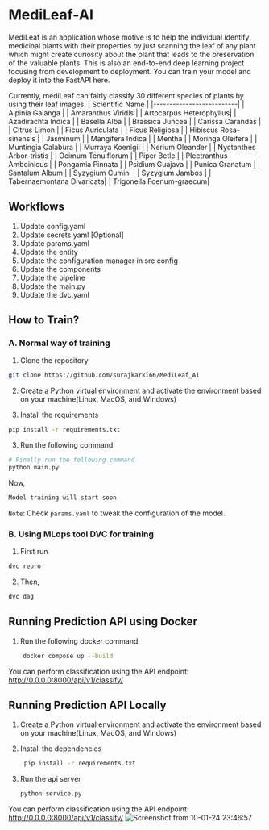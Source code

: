 # MediLeaf-AI

MediLeaf is an application whose motive is to help the individual identify medicinal plants with their properties by just scanning the leaf of any plant which might create curiosity about the plant that leads to the preservation of the valuable plants. This is also an end-to-end deep learning project focusing from development to deployment. You can train your model and deploy it into the FastAPI here.


Currently, mediLeaf can fairly classify 30 different species of plants by using their leaf images. 
| Scientific Name          |
|--------------------------|
| Alpinia Galanga          |
| Amaranthus Viridis       |
| Artocarpus Heterophyllus|
| Azadirachta Indica       |
| Basella Alba             |
| Brassica Juncea          |
| Carissa Carandas         |
| Citrus Limon             |
| Ficus Auriculata         |
| Ficus Religiosa          |
| Hibiscus Rosa-sinensis   |
| Jasminum                 |
| Mangifera Indica         |
| Mentha                   |
| Moringa Oleifera         |
| Muntingia Calabura       |
| Murraya Koenigii         |
| Nerium Oleander          |
| Nyctanthes Arbor-tristis |
| Ocimum Tenuiflorum       |
| Piper Betle              |
| Plectranthus Amboinicus  |
| Pongamia Pinnata         |
| Psidium Guajava          |
| Punica Granatum          |
| Santalum Album           |
| Syzygium Cumini          |
| Syzygium Jambos          |
| Tabernaemontana Divaricata|
| Trigonella Foenum-graecum|


## Workflows

1. Update config.yaml
2. Update secrets.yaml [Optional]
3. Update params.yaml
4. Update the entity
5. Update the configuration manager in src config
6. Update the components
7. Update the pipeline
8. Update the main.py
9. Update the dvc.yaml


## How to Train?

### A. Normal way of training

1. Clone the repository
```bash
git clone https://github.com/surajkarki66/MediLeaf_AI
```
2. Create a Python virtual environment and activate the environment based on your machine(Linux, MacOS, and Windows)

3. Install the requirements
```bash
pip install -r requirements.txt
```
3. Run the following command

```bash
# Finally run the following command
python main.py
```

Now,
```bash
Model training will start soon
```

`Note`: Check `params.yaml` to tweak the configuration of the model.

### B. Using MLops tool DVC for training

1. First run
```bash
dvc repro
```

2. Then,
```bash
dvc dag
```

## Running Prediction API using Docker
1. Run the following docker command

```bash
    docker compose up --build
```

You can perform classification using the API endpoint: http://0.0.0.0:8000/api/v1/classify/

## Running Prediction API Locally
1. Create a Python virtual environment and activate the environment based on your machine(Linux, MacOS, and Windows)

2. Install the dependencies
   ```bash
    pip install -r requirements.txt
   ```

3. Run the api server
    ```bash
    python service.py
    ```

You can perform classification using the API endpoint: http://0.0.0.0:8000/api/v1/classify/
![Screenshot from 10-01-24 23:46:57](https://github.com/surajkarki66/MediLeaf_AI/assets/50628520/96296e1b-4659-4bf0-81dd-a5407eb8d45e)
